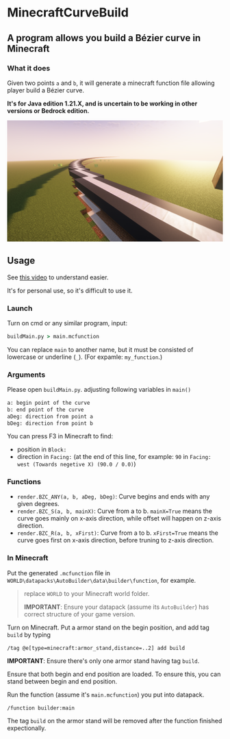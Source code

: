 # MinecraftCurveBuild
A program allows you build a Bézier curve in Minecraft
---
### What it does
Given two points `a` and `b`, it will generate a minecraft function file allowing player build a Bézier curve.

**It's for Java edition 1.21.X, and is uncertain to be working in other versions or Bedrock edition.**

![](https://github.com/IornBird/MinecraftCurveBuild/blob/main/Minecraft%20Curve%20Builder.png?raw=true)

## Usage

See [this video](https://drive.google.com/file/d/14HHKU0-pFo-eHqpVhqnCLRPQWC_eKNtd/view) to understand easier.

It's for personal use, so it's difficult to use it.
### Launch
Turn on cmd or any similar program, input:
```cmd
buildMain.py > main.mcfunction
```
You can replace `main` to another name, but it must be consisted of lowercase or underline (`_`). (For expamle: `my_function`.)

### Arguments
Please open `buildMain.py`. adjusting following variables in `main()`
```
a: begin point of the curve
b: end point of the curve
aDeg: direction from point a
bDeg: direction from point b
```
You can press F3 in Minecraft to find:
- position in `Block:`
- direction in `Facing:` (at the end of this line, for example: `90` in `Facing: west (Towards negetive X) (90.0 / 0.0)`)

### Functions
- `render.BZC_ANY(a, b, aDeg, bDeg)`: Curve begins and ends with any given degrees.
- `render.BZC_S(a, b, mainX)`: Curve from a to b. `mainX=True` means the curve goes mainly on x-axis direction, while offset will happen on z-axis direction.
- `render.BZC_R(a, b, xFirst)`: Curve from a to b. `xFirst=True` means the curve goes first on x-axis direction, before truning to z-axis direction.

### In Minecraft
Put the generated `.mcfunction` file in `WORLD\datapacks\AutoBuilder\data\builder\function`, for example.
> replace `WORLD` to your Minecraft world folder.
> 
> **IMPORTANT**: Ensure your datapack (assume its `AutoBuilder`) has correct structure of your game version.

Turn on Minecraft. Put a armor stand on the begin position, and add tag `build` by typing
```minecraft_function
/tag @e[type=minecraft:armor_stand,distance=..2] add build
```
**IMPORTANT**: Ensure there's only one armor stand having tag `build`.

Ensure that both begin and end position are loaded. To ensure this, you can stand between begin and end position.

Run the function (assume it's `main.mcfunction`) you put into datapack.
```minecraft_function
/function builder:main
```
The tag `build` on the armor stand will be removed after the function finished expectionally.
